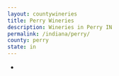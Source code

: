 ```yaml
---
layout: countywineries
title: Perry Wineries
description: Wineries in Perry IN
permalink: /indiana/perry/
county: perry
state: in
---
```

-
